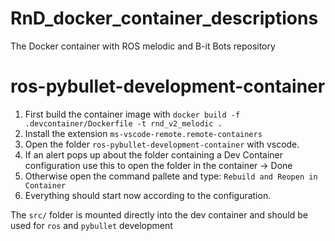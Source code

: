 # RnD_docker_container_descriptions

The Docker container with ROS melodic and B-it Bots repository

# ros-pybullet-development-container

1. First build the container image with `docker build -f .devcontainer/Dockerfile -t rnd_v2_melodic .` 
3. Install the extension `ms-vscode-remote.remote-containers`
2. Open the folder `ros-pybullet-development-container` with vscode. 
3. If an alert pops up about the folder containing a Dev Container configuration use this to open the folder in the container -> Done
1. Otherwise open the command pallete and type: `Rebuild and Reopen in Container`
1. Everything should start now according to the configuration.

The `src/` folder is mounted directly into the dev container and should be used for `ros` and `pybullet` development
